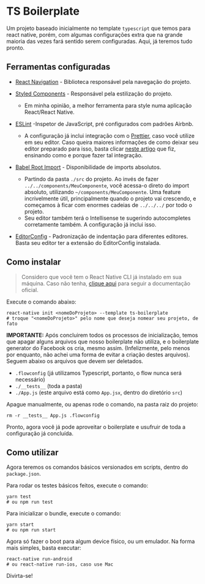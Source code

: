 # TS Boilerplate

Um projeto baseado inicialmente no template `typescript` que temos para react native, porém, com algumas configurações extra que na grande maioria das vezes fará sentido serem configuradas. Aqui, já teremos tudo pronto.

## Ferramentas configuradas

- [React Navigation](https://reactnavigation.org/) - Biblioteca responsável pela navegação do projeto.

- [Styled Components](https://www.styled-components.com/) - Responsável pela estilização do projeto.

  - Em minha opinião, a melhor ferramenta para style numa aplicação React/React Native.

- [ESLint](https://eslint.org/) -Inspetor de JavaScript, pré configurados com padrões Airbnb.

  - A configuração já inclui integração com o [Prettier](https://prettier.io/), caso você utilize em seu editor. Caso queira maiores informações de como deixar seu editor preparado para isso, basta clicar [neste artigo](https://medium.com/@IgorMing/configurar-typescript-eslint-e-prettier-num-projeto-react-native-7eddfb820a7b) que fiz, ensinando como e porque fazer tal integração.

- [Babel Root Import](https://www.npmjs.com/package/babel-plugin-root-import) - Disponibilidade de imports absolutos.

  - Partindo da pasta `./src` do projeto. Ao invés de fazer `../../components/MeuComponente`, você acessa-o direto do import absoluto, utilizando `~/components/MeuComponente`. Uma feature incrivelmente útil, principalmente quando o projeto vai crescendo, e começamos à ficar com enormes cadeias de `../../../` por todo o projeto.
  - Seu editor também terá o Intellisense te sugerindo autocompletes corretamente também. A configuração já inclui isso.

- [EditorConfig](https://editorconfig.org/) - Padronização de indentação para diferentes editores. Basta seu editor ter a extensão do EditorConfig instalada.

## Como instalar

> Considero que você tem o React Native CLI já instalado em sua máquina. Caso não tenha, [clique aqui](https://facebook.github.io/react-native/docs/getting-started.html) para seguir a documentação oficial.

Execute o comando abaixo:

```
react-native init <nomeDoProjeto> --template ts-boilerplate
# troque "<nomeDoProjeto>" pelo nome que deseja nomear seu projeto, de fato
```

**IMPORTANTE:** Após concluirem todos os processos de inicialização, temos que apagar alguns arquivos que nosso boilerplate não utiliza, e o boilerplate generator do Facebook os cria, mesmo assim. (Infelizmente, pelo menos por enquanto, não achei uma forma de evitar a criação destes arquivos). Seguem abaixo os arquivos que devem ser deletados.

- `.flowconfig` (já utilizamos Typescript, portanto, o flow nunca será necessário)
- `./__tests__` (toda a pasta)
- `./App.js` (este arquivo está como `App.jsx`, dentro do diretório `src`)

Apague manualmente, ou apenas rode o comando, na pasta raiz do projeto:

```
rm -r __tests__ App.js .flowconfig
```

Pronto, agora você já pode aproveitar o boilerplate e usufruir de toda a configuração já concluída.

## Como utilizar

Agora teremos os comandos básicos versionados em scripts, dentro do `package.json`.

Para rodar os testes básicos feitos, execute o comando:

```
yarn test
# ou npm run test
```

Para inicializar o bundle, execute o comando:

```
yarn start
# ou npm run start
```

Agora só fazer o boot para algum device físico, ou um emulador. Na forma mais simples, basta executar:

```
react-native run-android
# ou react-native run-ios, caso use Mac
```

Divirta-se!
